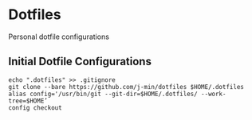 # Dotfiles
Personal dotfile configurations

## Initial Dotfile Configurations

```
echo ".dotfiles" >> .gitignore
git clone --bare https://github.com/j-min/dotfiles $HOME/.dotfiles
alias config='/usr/bin/git --git-dir=$HOME/.dotfiles/ --work-tree=$HOME’
config checkout
```
